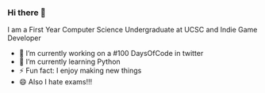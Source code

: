 ### Hi there 👋

I am a First Year Computer Science Undergraduate at UCSC and Indie Game Developer

<!--
**kavi0000/kavi0000** is a ✨ _special_ ✨ repository because its `README.md` (this file) appears on your GitHub profile.

Here are some ideas to get you started:
-->

- 🔭 I’m currently working on a #100 DaysOfCode in twitter
- 🌱 I’m currently learning Python
- ⚡ Fun fact: I enjoy making new things
- 😄 Also I hate exams!!!
<!--
- 👯 I’m looking to collaborate on ...
- 🤔 I’m looking for help with ...
- 💬 Ask me about ...
- 📫 How to reach me: ...
-->




